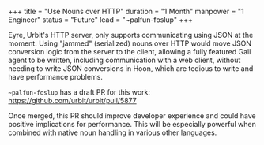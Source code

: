 +++
title = "Use Nouns over HTTP"
duration = "1 Month"
manpower = "1 Engineer"
status = "Future"
lead = "~palfun-foslup"
+++

Eyre, Urbit's HTTP server, only supports communicating using JSON at the moment.  Using "jammed" (serialized) nouns over HTTP would move JSON conversion logic from the server to the client, allowing a fully featured Gall agent to be written, including communication with a web client, without needing to write JSON conversions in Hoon, which are tedious to write and have performance problems.

`~palfun-foslup` has a draft PR for this work:
https://github.com/urbit/urbit/pull/5877

Once merged, this PR should improve developer experience and could have positive implications for performance.  This will be especially powerful when combined with native noun handling in various other languages.